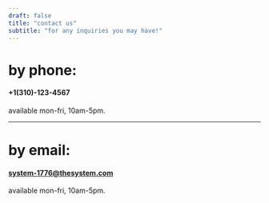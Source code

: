 ```yaml
---
draft: false
title: "contact us"
subtitle: "for any inquiries you may have!"
---
```


# by phone:
#### +1(310)-123-4567

available mon-fri, 10am-5pm.

***

# by email: 
#### system-1776@thesystem.com

available mon-fri, 10am-5pm.